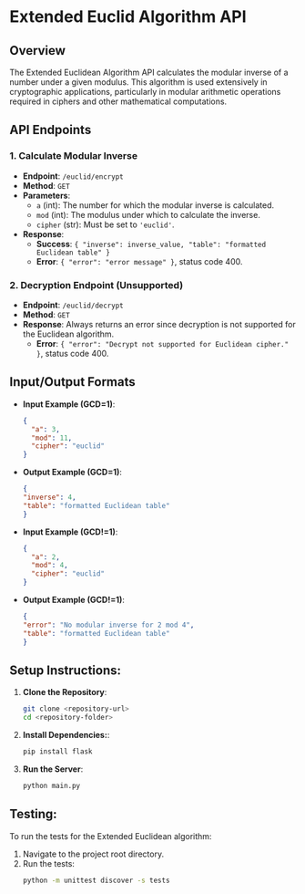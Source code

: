 # Extended Euclid Algorithm API

## Overview
The Extended Euclidean Algorithm API calculates the modular inverse of a number under a given modulus. This algorithm is used extensively in cryptographic applications, particularly in modular arithmetic operations required in ciphers and other mathematical computations.

## API Endpoints
### 1. Calculate Modular Inverse
- **Endpoint**: `/euclid/encrypt`
- **Method**: `GET`
- **Parameters**:
  - `a` (int): The number for which the modular inverse is calculated.
  - `mod` (int): The modulus under which to calculate the inverse.
  - `cipher` (str): Must be set to `'euclid'`.
- **Response**:
  - **Success**: `{ "inverse": inverse_value, "table": "formatted Euclidean table" }`
  - **Error**: `{ "error": "error message" }`, status code 400.

### 2. Decryption Endpoint (Unsupported)
- **Endpoint**: `/euclid/decrypt`
- **Method**: `GET`
- **Response**: Always returns an error since decryption is not supported for the Euclidean algorithm.
  - **Error**: `{ "error": "Decrypt not supported for Euclidean cipher." }`, status code 400.

## Input/Output Formats
- **Input Example (GCD=1)**:
  ```json
  {
    "a": 3,
    "mod": 11,
    "cipher": "euclid"
  }

- **Output Example (GCD=1)**:
  ```json
  {
  "inverse": 4,
  "table": "formatted Euclidean table"
  }

- **Input Example (GCD!=1)**:
  ```json
  {
    "a": 2,
    "mod": 4,
    "cipher": "euclid"
  }

- **Output Example  (GCD!=1)**:
  ```json
  {
  "error": "No modular inverse for 2 mod 4",
  "table": "formatted Euclidean table"
  }

## Setup Instructions:
1. **Clone the Repository**:
   ```bash
   git clone <repository-url>
   cd <repository-folder>

2. **Install Dependencies:**:
   ```bash
   pip install flask

3. **Run the Server**:
   ```bash
   python main.py

## Testing:
To run the tests for the Extended Euclidean algorithm:
1. Navigate to the project root directory.
2. Run the tests:
   ```bash
   python -m unittest discover -s tests
